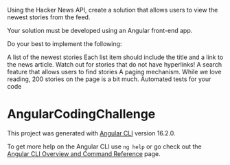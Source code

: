 Using the Hacker News API, create a solution that allows users to view the newest stories from the feed.

Your solution must be developed using an Angular front-end app.

Do your best to implement the following:

A list of the newest stories
Each list item should include the title and a link to the news article. Watch out for stories that do not have hyperlinks!
A search feature that allows users to find stories
A paging mechanism. While we love reading, 200 stories on the page is a bit much.
Automated tests for your code
# AngularCodingChallenge

This project was generated with [Angular CLI](https://github.com/angular/angular-cli) version 16.2.0.

To get more help on the Angular CLI use `ng help` or go check out the [Angular CLI Overview and Command Reference](https://angular.io/cli) page.
